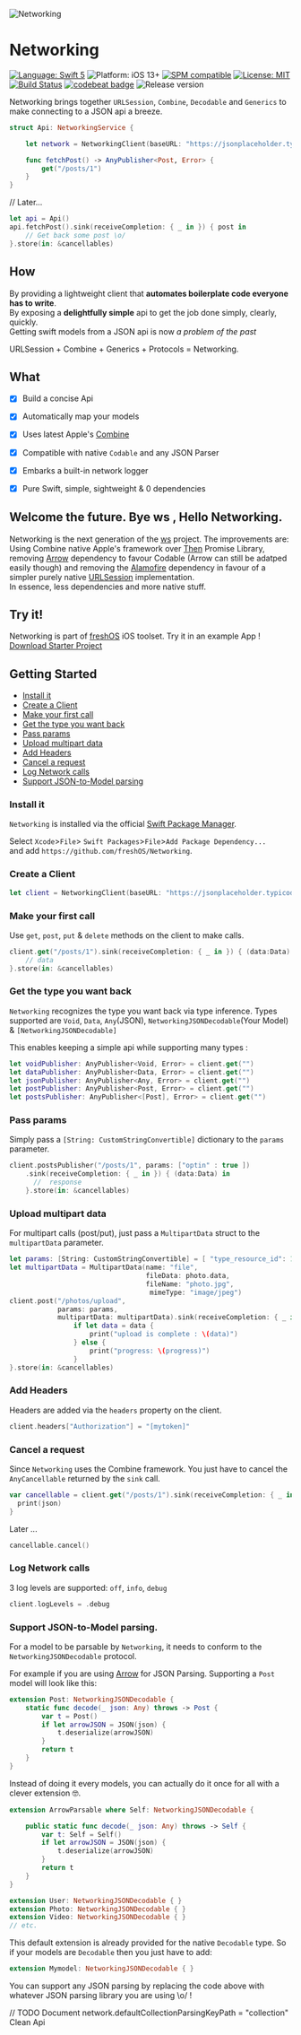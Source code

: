 ![Networking](https://raw.githubusercontent.com/freshOS/Networking/master/banner.png)

# Networking
[![Language: Swift 5](https://img.shields.io/badge/language-swift5-f48041.svg?style=flat)](https://developer.apple.com/swift)
![Platform: iOS 13+](https://img.shields.io/badge/platform-iOS%2013%2B-blue.svg?style=flat)
[![SPM compatible](https://img.shields.io/badge/SPM-compatible-4BC51D.svg?style=flat)](https://swift.org/package-manager/)
[![License: MIT](http://img.shields.io/badge/license-MIT-lightgrey.svg?style=flat)](https://github.com/freshOS/ws/blob/master/LICENSE)
[![Build Status](https://app.bitrise.io/app/a6d157138f9ee86d/status.svg?token=W7-x9K5U976xiFrI8XqcJw&branch=master)](https://app.bitrise.io/app/a6d157138f9ee86d)
[![codebeat badge](https://codebeat.co/badges/ae5feb24-529d-49fe-9e28-75dfa9e3c35d)](https://codebeat.co/projects/github-com-freshos-networking-master)
![Release version](https://img.shields.io/github/release/freshOS/Networking.svg)

Networking brings together `URLSession`, `Combine`, `Decodable` and `Generics` to
make connecting to a JSON api a breeze.

```swift
struct Api: NetworkingService {

    let network = NetworkingClient(baseURL: "https://jsonplaceholder.typicode.com")

    func fetchPost() -> AnyPublisher<Post, Error> {
        get("/posts/1")
    }
}
```
// Later...
```swift
let api = Api()
api.fetchPost().sink(receiveCompletion: { _ in }) { post in
    // Get back some post \o/
}.store(in: &cancellables)
```

## How
By providing a lightweight client that **automates boilerplate code everyone has to write**.  
By exposing a **delightfully simple** api to get the job done simply, clearly, quickly.  
Getting swift models from a JSON api is now *a problem of the past*

URLSession + Combine + Generics + Protocols = Networking.

## What
- [x] Build a concise Api
- [x] Automatically map your models
- [x] Uses latest Apple's [Combine](https://developer.apple.com/documentation/combine)
- [x] Compatible with native `Codable` and any JSON Parser
- [x] Embarks a built-in network logger
- [x] Pure Swift, simple, sightweight & 0 dependencies


## Welcome the future. Bye ws , Hello Networking.
Networking is the next generation of the [ws](https://github.com/freshOS/ws) project.
The improvements are: Using Combine native Apple's framework over [Then](https://github.com/freshOS/Then) Promise Library, removing [Arrow](https://github.com/freshOS/Arrow) dependency to favour Codable (Arrow can still be adatped easily though) and removing the [Alamofire](https://github.com/Alamofire/Alamofire) dependency in favour of a simpler purely native [URLSession](https://developer.apple.com/documentation/foundation/urlsession) implementation.  
In essence, less dependencies and more native stuff.

## Try it!

Networking is part of [freshOS](https://freshos.github.io) iOS toolset. Try it in an example App ! <a class="github-button" href="https://github.com/freshOS/StarterProject/archive/master.zip" data-icon="octicon-cloud-download" data-style="mega" aria-label="Download
freshOS/StarterProject on GitHub">Download Starter Project</a>

## Getting Started

* [Install it](#install-it)
* [Create a Client](#create-a-client)
* [Make your first call](#make-your-first-call)
* [Get the type you want back](#get-the-type-you-want-back)
* [Pass params](#pass-params)
* [Upload multipart data](#upload-multipart-data)
* [Add Headers](#add-headers)
* [Cancel a request](#cancel-a-request)
* [Log Network calls](#log-network-calls)
* [Support JSON-to-Model parsing](#support-json-to-model-parsing)

### Install it
`Networking` is installed via the official [Swift Package Manager](https://swift.org/package-manager/).  

Select `Xcode`>`File`> `Swift Packages`>`File`>`Add Package Dependency...`  
and add `https://github.com/freshOS/Networking`.

### Create a Client

```swift
let client = NetworkingClient(baseURL: "https://jsonplaceholder.typicode.com")
```

### Make your first call
Use `get`, `post`, `put` & `delete` methods on the client to make calls.
```swift
client.get("/posts/1").sink(receiveCompletion: { _ in }) { (data:Data) in
    // data
}.store(in: &cancellables)
```

### Get the type you want back
`Networking` recognizes the type you want back via type inference.
Types supported are `Void`, `Data`, `Any`(JSON), `NetworkingJSONDecodable`(Your Model) & `[NetworkingJSONDecodable]`  

This enables keeping a simple api while supporting many types :
```swift
let voidPublisher: AnyPublisher<Void, Error> = client.get("")
let dataPublisher: AnyPublisher<Data, Error> = client.get("")
let jsonPublisher: AnyPublisher<Any, Error> = client.get("")
let postPublisher: AnyPublisher<Post, Error> = client.get("")
let postsPublisher: AnyPublisher<[Post], Error> = client.get("")
```

### Pass params
Simply pass a `[String: CustomStringConvertible]` dictionary to the `params` parameter.
```swift
client.postsPublisher("/posts/1", params: ["optin" : true ])
    .sink(receiveCompletion: { _ in }) { (data:Data) in
      //  response
    }.store(in: &cancellables)
```


### Upload multipart data
For multipart calls (post/put), just pass a `MultipartData` struct to the `multipartData` parameter.
```swift
let params: [String: CustomStringConvertible] = [ "type_resource_id": 1, "title": photo.title]
let multipartData = MultipartData(name: "file",
                                  fileData: photo.data,
                                  fileName: "photo.jpg",
                                   mimeType: "image/jpeg")
client.post("/photos/upload",
            params: params,
            multipartData: multipartData).sink(receiveCompletion: { _ in }) { (data:Data?, progress: Progress) in
                if let data = data {
                    print("upload is complete : \(data)")
                } else {
                    print("progress: \(progress)")
                }
}.store(in: &cancellables)
```

### Add Headers
Headers are added via the `headers` property on the client.
```swift
client.headers["Authorization"] = "[mytoken]"
```

### Cancel a request
Since `Networking` uses the Combine framework. You just have to cancel the `AnyCancellable` returned by the `sink` call.

```swift
var cancellable = client.get("/posts/1").sink(receiveCompletion: { _ in }) { (json:Any) in
  print(json)
}
```
Later ...
```swift
cancellable.cancel()
```

### Log Network calls
3 log levels are supported: `off`, `info`, `debug`
```swift
client.logLevels = .debug
```

### Support JSON-to-Model parsing.
For a model to be parsable by `Networking`, it needs to conform to the `NetworkingJSONDecodable` protocol.

For example if you are using [Arrow](https://github.com/freshOS/Arrow) for JSON Parsing.
Supporting a `Post` model will look like this:
```swift
extension Post: NetworkingJSONDecodable {
    static func decode(_ json: Any) throws -> Post {
        var t = Post()
        if let arrowJSON = JSON(json) {
            t.deserialize(arrowJSON)
        }
        return t
    }
}
```

Instead of doing it every models, you can actually do it once for all with a clever extension 🤓.

```swift
extension ArrowParsable where Self: NetworkingJSONDecodable {

    public static func decode(_ json: Any) throws -> Self {
        var t: Self = Self()
        if let arrowJSON = JSON(json) {
            t.deserialize(arrowJSON)
        }
        return t
    }
}

extension User: NetworkingJSONDecodable { }
extension Photo: NetworkingJSONDecodable { }
extension Video: NetworkingJSONDecodable { }
// etc.
```
This default extension is already provided for the native `Decodable` type. So if your
models are `Decodable` then you just have to add:
```swift
extension Mymodel: NetworkingJSONDecodable { }
```

You can support any JSON parsing by replacing the code above with whatever JSON parsing library you are using \o/ !

// TODO Document
network.defaultCollectionParsingKeyPath = "collection"
Clean Api
